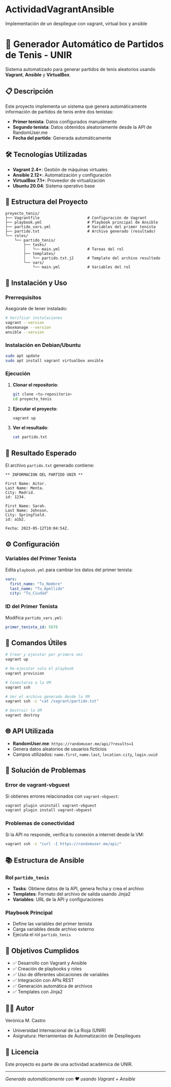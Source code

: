 # ActividadVagrantAnsible
Implementación de un despliegue con vagrant, virtual box y ansible


# 🎾 Generador Automático de Partidos de Tenis - UNIR

Sistema automatizado para generar partidos de tenis aleatorios usando **Vagrant**, **Ansible** y **VirtualBox**.

## 📋 Descripción

Este proyecto implementa un sistema que genera automáticamente información de partidos de tenis entre dos tenistas:
- **Primer tenista**: Datos configurados manualmente
- **Segundo tenista**: Datos obtenidos aleatoriamente desde la API de RandomUser.me
- **Fecha del partido**: Generada automáticamente

## 🛠️ Tecnologías Utilizadas

- **Vagrant 2.4+**: Gestión de máquinas virtuales
- **Ansible 2.12+**: Automatización y configuración
- **VirtualBox 7.1+**: Proveedor de virtualización
- **Ubuntu 20.04**: Sistema operativo base

## 📁 Estructura del Proyecto

```
proyecto_tenis/
├── Vagrantfile                     # Configuración de Vagrant
├── playbook.yml                    # Playbook principal de Ansible
├── partido_vars.yml                # Variables del primer tenista
├── partido.txt                     # Archivo generado (resultado)
└── roles/
    └── partido_tenis/
        ├── tasks/
        │   └── main.yml            # Tareas del rol
        ├── templates/
        │   └── partido.txt.j2      # Template del archivo resultado
        └── vars/
            └── main.yml            # Variables del rol
```

## 🚀 Instalación y Uso

### Prerrequisitos

Asegúrate de tener instalado:

```bash
# Verificar instalaciones
vagrant --version
vboxmanage --version
ansible --version
```

### Instalación en Debian/Ubuntu

```bash
sudo apt update
sudo apt install vagrant virtualbox ansible
```

### Ejecución

1. **Clonar el repositorio**:
   ```bash
   git clone <tu-repositorio>
   cd proyecto_tenis
   ```

2. **Ejecutar el proyecto**:
   ```bash
   vagrant up
   ```

3. **Ver el resultado**:
   ```bash
   cat partido.txt
   ```

## 📄 Resultado Esperado

El archivo `partido.txt` generado contiene:

```
** INFORMACION DEL PARTIDO UNIR **

First Name: Aitor.
Last Name: Menta.
City: Madrid.
id: 1234.

First Name: Sarah.
Last Name: Johnson.
City: Springfield.
id: a1b2.

Fecha: 2023-05-12T10:04:54Z.
```

## ⚙️ Configuración

### Variables del Primer Tenista

Edita `playbook.yml` para cambiar los datos del primer tenista:

```yaml
vars:
  first_name: "Tu_Nombre"
  last_name: "Tu_Apellido" 
  city: "Tu_Ciudad"
```

### ID del Primer Tenista

Modifica `partido_vars.yml`:

```yaml
primer_tenista_id: 5678
```

## 🔧 Comandos Útiles

```bash
# Crear y ejecutar por primera vez
vagrant up

# Re-ejecutar solo el playbook
vagrant provision

# Conectarse a la VM
vagrant ssh

# Ver el archivo generado desde la VM
vagrant ssh -c "cat /vagrant/partido.txt"

# Destruir la VM
vagrant destroy
```

## 🌐 API Utilizada

- **RandomUser.me**: `https://randomuser.me/api/?results=1`
- Genera datos aleatorios de usuarios ficticios
- Campos utilizados: `name.first`, `name.last`, `location.city`, `login.uuid`

## 🐛 Solución de Problemas

### Error de vagrant-vbguest

Si obtienes errores relacionados con `vagrant-vbguest`:

```bash
vagrant plugin uninstall vagrant-vbguest
vagrant plugin install vagrant-vbguest
```

### Problemas de conectividad

Si la API no responde, verifica tu conexión a internet desde la VM:

```bash
vagrant ssh -c "curl -I https://randomuser.me/api/"
```

## 📚 Estructura de Ansible

### Rol `partido_tenis`

- **Tasks**: Obtiene datos de la API, genera fecha y crea el archivo
- **Templates**: Formato del archivo de salida usando Jinja2
- **Variables**: URL de la API y configuraciones

### Playbook Principal

- Define las variables del primer tenista
- Carga variables desde archivo externo
- Ejecuta el rol `partido_tenis`

## 🎯 Objetivos Cumplidos

- ✅ Desarrollo con Vagrant y Ansible
- ✅ Creación de playbooks y roles
- ✅ Uso de diferentes ubicaciones de variables
- ✅ Integración con APIs REST
- ✅ Generación automática de archivos
- ✅ Templates con Jinja2

## 👨‍💻 Autor

  Verónica M. Castro
- Universidad Internacional de La Rioja (UNIR)
- Asignatura: Herramientas de Automatización de Despliegues

## 📄 Licencia

Este proyecto es parte de una actividad académica de UNIR.

---

*Generado automáticamente con ❤️ usando Vagrant + Ansible*
